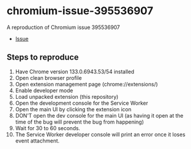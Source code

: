 # chromium-issue-395536907
A reproduction of Chromium issue 395536907

* [Issue](https://bugs.chromium.org/p/chromium/issues/detail?id=395536907)

## Steps to reproduce

1. Have Chrome version 133.0.6943.53/54 installed
2. Open clean browser profile
3. Open extension management page (chrome://extensions/)
4. Enable developer mode
5. Load unpacked extension (this repository)
6. Open the development console for the Service Worker
7. Open the main UI by clicking the extension icon
8. DON'T open the dev console for the main UI (as having it open at the time of the bug will prevent the bug from happening)
9. Wait for 30 to 60 seconds.
10. The Service Worker developer console will print an error once it loses event attachment.
